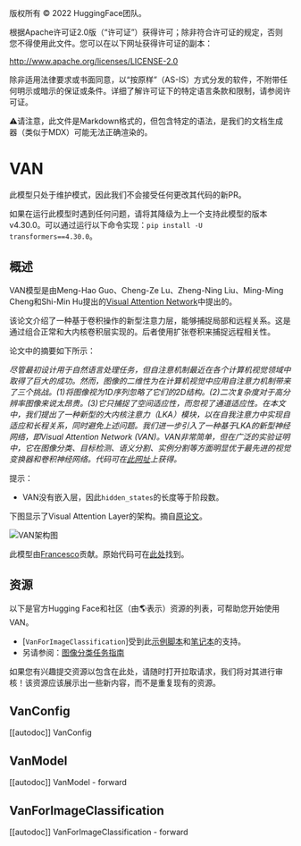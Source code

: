 版权所有 © 2022 HuggingFace团队。

根据Apache许可证2.0版（“许可证”）获得许可；除非符合许可证的规定，否则您不得使用此文件。您可以在以下网址获得许可证的副本：

http://www.apache.org/licenses/LICENSE-2.0

除非适用法律要求或书面同意，以“按原样”（AS-IS）方式分发的软件，不附带任何明示或暗示的保证或条件。详细了解许可证下的特定语言条款和限制，请参阅许可证。

⚠️请注意，此文件是Markdown格式的，但包含特定的语法，是我们的文档生成器（类似于MDX）可能无法正确渲染的。

# VAN

<Tip warning={true}>


此模型只处于维护模式，因此我们不会接受任何更改其代码的新PR。

如果在运行此模型时遇到任何问题，请将其降级为上一个支持此模型的版本v4.30.0。可以通过运行以下命令实现：`pip install -U transformers==4.30.0`。

</Tip>

## 概述

VAN模型是由Meng-Hao Guo、Cheng-Ze Lu、Zheng-Ning Liu、Ming-Ming Cheng和Shi-Min Hu提出的[Visual Attention Network](https://arxiv.org/abs/2202.09741)中提出的。

该论文介绍了一种基于卷积操作的新型注意力层，能够捕捉局部和远程关系。这是通过组合正常和大内核卷积层实现的。后者使用扩张卷积来捕捉远程相关性。

论文中的摘要如下所示：

*尽管最初设计用于自然语言处理任务，但自注意机制最近在各个计算机视觉领域中取得了巨大的成功。然而，图像的二维性为在计算机视觉中应用自注意力机制带来了三个挑战。(1)将图像视为1D序列忽略了它们的2D结构。(2)二次复杂度对于高分辨率图像来说太昂贵。(3)它只捕捉了空间适应性，而忽视了通道适应性。在本文中，我们提出了一种新型的大内核注意力（LKA）模块，以在自我注意力中实现自适应和长程关系，同时避免上述问题。我们进一步引入了一种基于LKA的新型神经网络，即Visual Attention Network (VAN)。VAN非常简单，但在广泛的实验证明中，它在图像分类、目标检测、语义分割、实例分割等方面明显优于最先进的视觉变换器和卷积神经网络。代码可在[此网址](https://github.com/Visual-Attention-Network/VAN-Classification)上获得。*

提示：

- VAN没有嵌入层，因此`hidden_states`的长度等于阶段数。

下图显示了Visual Attention Layer的架构。摘自[原论文](https://arxiv.org/abs/2202.09741)。

![VAN架构图](https://huggingface.co/datasets/huggingface/documentation-images/resolve/main/van_architecture.png)

此模型由[Francesco](https://huggingface.co/Francesco)贡献。原始代码可在[此处](https://github.com/Visual-Attention-Network/VAN-Classification)找到。

## 资源

以下是官方Hugging Face和社区（由🌎表示）资源的列表，可帮助您开始使用VAN。

<PipelineTag pipeline="image-classification"/>

- [`VanForImageClassification`]受到此[示例脚本](https://github.com/huggingface/transformers/tree/main/examples/pytorch/image-classification)和[笔记本](https://colab.research.google.com/github/huggingface/notebooks/blob/main/examples/image_classification.ipynb)的支持。
- 另请参阅：[图像分类任务指南](../tasks/image_classification)

如果您有兴趣提交资源以包含在此处，请随时打开拉取请求，我们将对其进行审核！该资源应该展示出一些新内容，而不是重复现有的资源。

## VanConfig

[[autodoc]] VanConfig


## VanModel

[[autodoc]] VanModel
    - forward


## VanForImageClassification

[[autodoc]] VanForImageClassification
    - forward